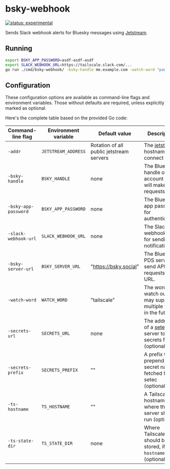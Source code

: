 # bsky-webhook

[![status: experimental](https://img.shields.io/badge/status-experimental-blue)](https://tailscale.com/kb/1167/release-stages/#experimental)

Sends Slack webhook alerts for Bluesky messages using [Jetstream](https://github.com/bluesky-social/jetstream).

## Running

```bash
export BSKY_APP_PASSWORD=asdf-asdf-asdf
export SLACK_WEBHOOK_URL=https://tailscale.slack.com/...
go run ./cmd/bsky-webhook/ -bsky-handle me.example.com -watch-word "pangolin"
```

## Configuration

These configuration options are available as command-line flags and
environment variables. Those without defaults are required, unless
explicitly marked as optional.

Here's the complete table based on the provided Go code:

| Command-line flag    | Environment variable | Default value                            | Description                                                                 |
|----------------------|----------------------|------------------------------------------|-----------------------------------------------------------------------------|
| `-addr`              | `JETSTREAM_ADDRESS`  | Rotation of all public jetstream servers | The [jetstream][jetstream] hostname to connect to.                          |
| `-bsky-handle`       | `BSKY_HANDLE`        | none                                     | The Bluesky handle of the account that will make API requests.              |
| `-bsky-app-password` | `BSKY_APP_PASSWORD`  | none                                     | The Bluesky app password for authentication.                                |
| `-slack-webhook-url` | `SLACK_WEBHOOK_URL`  | none                                     | The Slack webhook URL for sending notifications.                            |
| `-bsky-server-url`   | `BSKY_SERVER_URL`    | "https://bsky.social"                    | The Bluesky PDS server to send API requests to URL.                         |
| `-watch-word`        | `WATCH_WORD`         | "tailscale"                              | The word to watch out for; may support multiple words in the future.        |
| `-secrets-url`       | `SECRETS_URL`        | none                                     | The address of a [setec][setec] server to fetch secrets from (optional)     |
| `-secrets-prefix`    | `SECRETS_PREFIX`     | ""                                       | A prefix to prepend to secret names fetched from setec (optional)           |
| `-ts-hostname`       | `TS_HOSTNAME`        | ""                                       | A Tailscale hostname where the server should run (optional)                 |
| `-ts-state-dir`      | `TS_STATE_DIR`       | none                                     | Where Tailscale state should be stored, if `-ts-hostname` is set (optional) |

[jetstream]: https://github.com/bluesky-social/jetstream
[setec]: https://github.com/tailscale/setec
